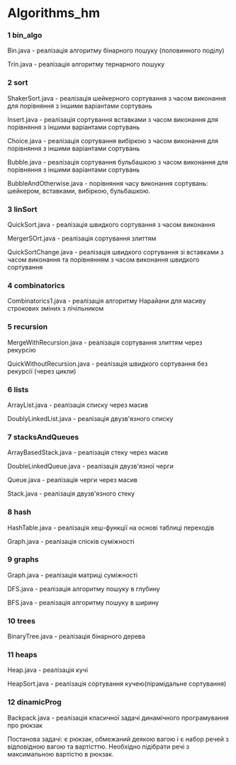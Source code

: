 # Algorithms_hm
### 1 bin_algo

Bin.java - реалізація алгоритму бінарного пошуку (половинного поділу)

Trin.java - реалізація алгоритму тернарного пошуку

### 2 sort

ShakerSort.java - реалізація шейкерного сортування з часом виконання для порівняння з іншими варіантами сортувань

Insert.java - реалізація сортування вставками з часом виконання для порівняння з іншими варіантами сортувань

Choice.java - реалізація сортування вибіркою з часом виконання для порівняння з іншими варіантами сортувань

Bubble.java - реалізація сортування бульбашкою з часом виконання для порівняння з іншими варіантами сортувань

BubbleAndOtherwise.java - порівняння часу виконання сортувань: шейкером, вставками, вибіркою, бульбашкою.

### 3 linSort

QuickSort.java - реалізація швидкого сортування з часом виконання

MergerSOrt.java - реалізація сортування злиттям 

QuickSortChange.java - реалізація швидкого сортування зі вставками з часом виконання та порівнянням з часом виконання швидкого сортування

### 4 combinatorics

Сombinatorics1.java - реалізація алгоритму Нарайани для масиву строкових зміних з лічільником

### 5 recursion

MergeWithRecursion.java - реалізація сортування злиттям через рекурсію

QuickWithoutRecursion.java - реалізація швидкого сортування без рекурсії (через цикли)

### 6 lists

ArrayList.java - реалізація списку через масив

DoublyLinkedList.java - реалізація двузв'язного списку

### 7 stacksAndQueues

ArrayBasedStack.java - реалізація стеку через масив

DoubleLinkedQueue.java - реалізація двузв'язної черги

Queue.java - реалізація черги через масив

Stack.java - реалізація двузв'язного стеку

### 8 hash

HashTable.java - реалізація хеш-функції на основі таблиці переходів

Graph.java - реалізація спісків суміжності

### 9 graphs

Graph.java - реалізація матриці суміжності

DFS.java - реалізація алгоритму пошуку в глубину

BFS.java - реалізація алгоритму пошуку в ширину

### 10 trees

BinaryTree.java - реалізація бінарного дерева

### 11 heaps

Heap.java - реалізація кучі

HeapSort.java - реалізація сортування кучею(пірамідальне сортування)

### 12 dinamicProg

Backpack.java - реалізація класичної задачі динамічного програмування про рюкзак

Постанова задачі: є рюкзак, обмежаний деякою вагою і є набор речей з відповідною вагою та вартісттю. Необхідно підібрати речі з максимальною вартістю в рюкзак.
